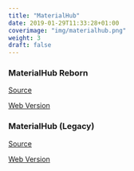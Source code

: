 ```yaml
---
title: "MaterialHub"
date: 2019-01-29T11:33:28+01:00
coverimage: "img/materialhub.png"
weight: 3
draft: false
---
```

### MaterialHub Reborn

[Source](https://gitlab.com/jasperro/rntlr-2.5d)

[Web Version](https://jasperro.gitlab.io/rntlr-html5-bin)

### MaterialHub (Legacy)

[Source](https://gitlab.com/jasperro/rntlr-2d)

[Web Version](https://rntlr.000webhostapp.com/)
